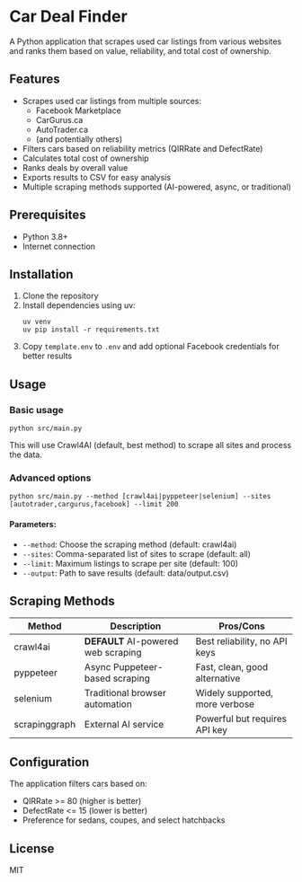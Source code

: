 # Car Deal Finder

A Python application that scrapes used car listings from various websites and ranks them based on value, reliability, and total cost of ownership.

## Features

- Scrapes used car listings from multiple sources:
  - Facebook Marketplace
  - CarGurus.ca
  - AutoTrader.ca
  - (and potentially others)
- Filters cars based on reliability metrics (QIRRate and DefectRate)
- Calculates total cost of ownership
- Ranks deals by overall value
- Exports results to CSV for easy analysis
- Multiple scraping methods supported (AI-powered, async, or traditional)

## Prerequisites

- Python 3.8+
- Internet connection

## Installation

1. Clone the repository
2. Install dependencies using uv:
   ```
   uv venv
   uv pip install -r requirements.txt
   ```
3. Copy `template.env` to `.env` and add optional Facebook credentials for better results

## Usage

### Basic usage
```
python src/main.py
```

This will use Crawl4AI (default, best method) to scrape all sites and process the data.

### Advanced options

```
python src/main.py --method [crawl4ai|pyppeteer|selenium] --sites [autotrader,cargurus,facebook] --limit 200
```

#### Parameters:
- `--method`: Choose the scraping method (default: crawl4ai)
- `--sites`: Comma-separated list of sites to scrape (default: all)
- `--limit`: Maximum listings to scrape per site (default: 100)
- `--output`: Path to save results (default: data/output.csv)

## Scraping Methods

| Method      | Description                          | Pros/Cons                        |
|-------------|--------------------------------------|----------------------------------|
| crawl4ai    | **DEFAULT** AI-powered web scraping  | Best reliability, no API keys    |
| pyppeteer   | Async Puppeteer-based scraping       | Fast, clean, good alternative    |
| selenium    | Traditional browser automation       | Widely supported, more verbose   |
| scrapinggraph | External AI service                | Powerful but requires API key    |

## Configuration

The application filters cars based on:
- QIRRate >= 80 (higher is better)
- DefectRate <= 15 (lower is better)
- Preference for sedans, coupes, and select hatchbacks

## License

MIT 